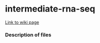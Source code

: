 # intermediate-rna-seq
[Link to wiki page](https://github.com/gladstone-institutes/Bioinformatics-Workshops/wiki/Intermediate-R-RNA-Seq-Analysis)

### Description of files
